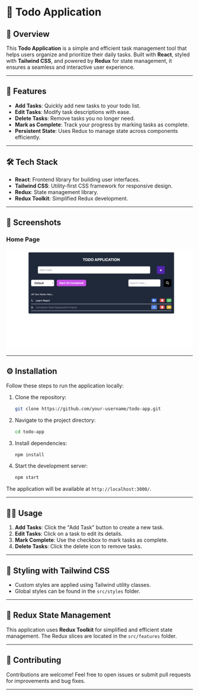 # 📝 Todo Application

## 🚀 Overview

This **Todo Application** is a simple and efficient task management tool that helps users organize and prioritize their daily tasks. Built with **React**, styled with **Tailwind CSS**, and powered by **Redux** for state management, it ensures a seamless and interactive user experience.

---

## 🌟 Features

- **Add Tasks**: Quickly add new tasks to your todo list.
- **Edit Tasks**: Modify task descriptions with ease.
- **Delete Tasks**: Remove tasks you no longer need.
- **Mark as Complete**: Track your progress by marking tasks as complete.
- **Persistent State**: Uses Redux to manage state across components efficiently.

---

## 🛠️ Tech Stack

- **React**: Frontend library for building user interfaces.
- **Tailwind CSS**: Utility-first CSS framework for responsive design.
- **Redux**: State management library.
- **Redux Toolkit**: Simplified Redux development.

---

## 📸 Screenshots

### Home Page

![Home Page](./src/assets/image.png)



---


## ⚙️ Installation

Follow these steps to run the application locally:

1. Clone the repository:

   ```bash
   git clone https://github.com/your-username/todo-app.git
   ```

2. Navigate to the project directory:

   ```bash
   cd todo-app
   ```

3. Install dependencies:

   ```bash
   npm install
   ```

4. Start the development server:

   ```bash
   npm start
   ```

The application will be available at `http://localhost:3000/`.

---

## 🧑‍💻 Usage

1. **Add Tasks**: Click the "Add Task" button to create a new task.
2. **Edit Tasks**: Click on a task to edit its details.
3. **Mark Complete**: Use the checkbox to mark tasks as complete.
4. **Delete Tasks**: Click the delete icon to remove tasks.

---

## 🎨 Styling with Tailwind CSS

- Custom styles are applied using Tailwind utility classes.
- Global styles can be found in the `src/styles` folder.

---

## 🔧 Redux State Management

This application uses **Redux Toolkit** for simplified and efficient state management. The Redux slices are located in the `src/features` folder.


---

## 🤝 Contributing

Contributions are welcome! Feel free to open issues or submit pull requests for improvements and bug fixes.

---


